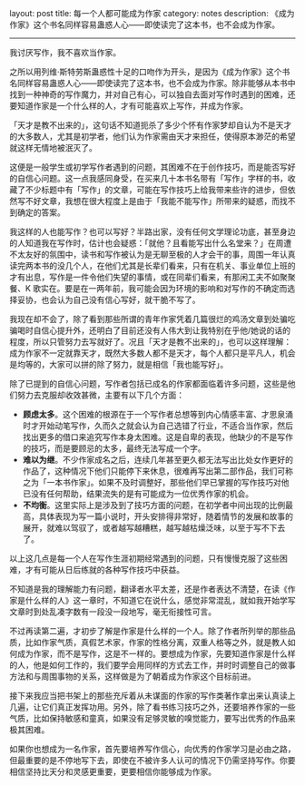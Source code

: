layout: post
title: 每一个人都可能成为作家
category: notes
description: 《成为作家》这个书名同样容易蛊惑人心——即使读完了这本书，也不会成为作家。

---

我讨厌写作，我不喜欢当作家。

之所以用列维·斯特劳斯蛊惑性十足的口吻作为开头，是因为《成为作家》这个书名同样容易蛊惑人心——即使读完了这本书，也不会成为作家。除非能够从本书中找到一种神奇的写作魔力，并对自己有心，可以独自去面对写作时遇到的困难，还要知道作家是一个什么样的人，才有可能喜欢上写作，并成为作家。

「天才是教不出来的」，这句话不知道扼杀了多少个怀有作家梦却自认为不是天才的大多数人，尤其是初学者，他们认为作家需由天才来担任，使得原本渺茫的希望就这样无情地被泯灭了。

这便是一般学生或初学写作者遇到的问题，其困难不在于创作技巧，而是能否写好的自信心问题。这一点我感同身受，在买来几十本书名带有「写作」字样的书，收藏了不少标题中有「写作」的文章，可能在写作技巧上给我带来些许的进步，但依然写不好文章，我想在很大程度上是由于「我能不能写作」所带来的疑惑，而找不到确定的答案。

我这样的人也能写作？也可以写好？半路出家，没有任何文学理论功底，甚至身边的人知道我在写作时，估计也会疑惑：「就他？且看能写出什么名堂来？」在周遭不太友好的氛围中，读书和写作被认为是无聊至极的人才会干的事，周围一年认真读完两本书的没几个人，在他们尤其是长辈们看来，只有在机关、事业单位上班的才有出息，写作是一件令他们失望的事情，或在同辈们看来，有那闲工夫不如聚聚餐、K 歌实在。要是在一两年前，我可能会因为环境的影响和对写作的不确定而选择妥协，也会认为自己没有信心写好，就干脆不写了。

我现在却不会了，除了看到那些所谓的青年作家凭着几篇很烂的鸡汤文章到处骗吃骗喝时自信心提升外，还明白了目前还没有人伟大到让我特别在乎他/她说的话的程度，所以只管努力去写就好了。况且「天才是教不出来的」，也可以这样理解：成为作家不一定就靠天才，既然大多数人都不是天才，每个人都只是平凡人，机会是均等的，大家可以拼的除了努力，就是相信「我也能写好」。

除了已提到的自信心问题，写作者包括已成名的作家都面临着许多问题，这些是他们努力去克服却收效甚微，主要有以下几个方面：

- **顾虑太多**。这个困难的根源在于一个写作者总想等到内心情感丰富、才思泉涌时才开始动笔写作，久而久之就会认为自己选错了行业，不适合当作家，然后找出更多的借口来追究写作本身太困难。这是自卑的表现，他缺少的不是写作的技巧，而是要顾忌的太多，最终无法写成一个字。
- **难以为继**。不少作家成名之后，连续几年甚至更久都无法写出比处女作更好的作品了，这种情况下他们只能停下来休息，很难再写出第二部作品，我们可称之为「一本书作家」。如果不及时调整好，那些他们早已掌握的写作技巧对他已没有任何帮助，结果流失的是有可能成为一位优秀作家的机会。
- **不均衡**。这里实际上是涉及到了技巧方面的问题，在初学者中间出现的比例最高，具体表现为写一篇小说时，开头安排得非常好，随着情节的发展和故事的展开，就难以驾驭了，或者越写越糟糕，越写越枯燥泛味，以至于写不下去了。

以上这几点是每一个人在写作生涯初期经常遇到的问题，只有慢慢克服了这些困难，才有可能从日后练就的各种写作技巧中获益。

不知道是我的理解能力有问题，翻译者水平太差，还是作者表达不清楚，在读《作家是什么样的人》这一章时，不知道它在说什么，感觉非常混乱，就如我开始学写文章时到处乱凑字数有一段没一段地写，毫无衔接性可言。

不过再读第二遍，才初步了解是作家是什么样的一个人。除了作者所列举的那些品质，比如作家气质，真假艺术家，作家的性格分离，双重人格等之外，就是教人如何成为作家，而不是写作，这是不一样的。要想成为作家，先要知道作家是什么样的人，他是如何工作的，我们要学会用同样的方式去工作，并时时调整自己的做事方法和与周围事物的关系，这样做是为了朝着成为作家这个目标前进。

接下来我应当把书架上的那些充斥着从未谋面的作家的写作类著作拿出来认真读上几遍，让它们真正发挥功用。另外，除了看书练习技巧之外，还要培养作家的一些气质，比如保持敏感和童真，如果没有足够灵敏的嗅觉能力，要写出优秀的作品来极其困难。

如果你也想成为一名作家，首先要培养写作信心，向优秀的作家学习是必由之路，但最重要的是不停地写下去，即使在不被许多人认可的情况下仍需坚持写作。你要相信坚持比天分和灵感更重要，更要相信你能够成为作家。
